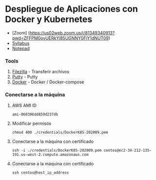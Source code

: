 # Despliegue de Aplicaciones con Docker y Kubernetes

* [Zoom] (https://us02web.zoom.us/j/81349340913?pwd=ZFFPM0ovUERkYi85UGNNY0FiY1dNUT09)
* [Syllabus](https://raw.githubusercontent.com/mzegarras/Galaxy-DockerK8S-202009/master/Lab01/Syllabus.pdf)
* [Notepad](https://notepad.pw/g1vwws42)

### Tools

1. [Filezilla](https://filezilla-project.org/) - Transferir archivos
1. [Putty](https://www.putty.org/) - Putty
1. [Docker](https://www.docker.com/) - Docker / Docker-compose

### Conectarse a la máquina

1. AWS AMI ID
    ```console
    ami-060396dd859d237db
    ```

1. Modificar permisos
    ```console
    chmod 400 ./credentials/DockerK8S-202009.pem
    ```

1. Conectarse a la máquina con certificado
    ```console
    ssh -i ./credentials/DockerK8S-202009.pem centos@ec2-34-212-135-191.us-west-2.compute.amazonaws.com
    ```

1. Conectarse a la máquina con certificado
    ```console
    ssh centos@host_ip_address
    ```